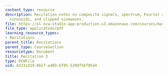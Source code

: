 ```yaml
---
content_type: resource
description: Recitation notes on composite signals, spectrum, Fourier series, Harmonic
  sinusoids, and clipped sinewaves.
file: https://ol-ocw-studio-app-production.s3.amazonaws.com/courses/mas-160-signals-systems-and-information-for-media-technology-fall-2007/6533cd190b17ad896f055390f5bf85d4_rec3.pdf
file_type: application/pdf
learning_resource_types:
- Recitations
parent_title: Recitations
parent_type: CourseSection
resourcetype: Document
title: Recitation 3
type: OCWFile
uid: 6533cd19-0b17-ad89-6f05-5390f5bf85d4
---
```

